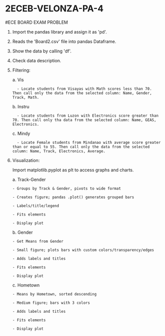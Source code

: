 # 2ECEB-VELONZA-PA-4

#ECE BOARD EXAM PROBLEM
1. Import the pandas library and assign it as 'pd'.
2. Reads the 'Board2.csv' file into pandas Dataframe.
3. Show the data by calling 'df'.
4. Check data description.
5. Filtering:
   
   a. Vis

         - Locate students from Visayas with Math scores less than 70.  Then call only the data from the selected column: Name, Gender, Track, Math.
   
   b. Instru
   
         - Locate students from Luzon with Electronics score greater than 70. Then call only tha data from the selected column: Name, GEAS, Electronics.
   
   c. Mindy
   
         - Locate Female students from Mindanao with average score greater than or equal to 55. Then call only the data from the selected column: Name, Track, Electronics, Average.
   
7. Visualization:

   Import matplotlib.pyplot as plt to access graphs and charts.

   a. Track-Gender
   
       - Groups by Track & Gender, pivots to wide format
   
       - Creates figure; pandas .plot() generates grouped bars
   
       - Labels/title/legend
   
       - Fits elements
   
       - Display plot
   
   b. Gender
   
       - Get Means from Gender
   
       - Small figure; plots bars with custom colors/transparency/edges
   
       - Adds labels and titles
   
       - Fits elements
   
       - Display plot
   
   c. Hometown
   
       - Means by Hometown, sorted descending
   
       - Medium figure; bars with 3 colors
   
       - Adds labels and titles
   
       - Fits elements
   
       - Display plot
   
   



